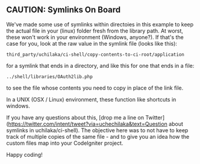 ## CAUTION: Symlinks On Board

We've made some use of symlinks within directoies in this example to keep the actual file in your 
(linux) folder fresh from the library path. At worst, these won't work in your environment 
(Windows, anyone?). If that's the case for you, look at the raw value in the symlink file (looks like this):

```
third_party/uchilaka/ci-shell/copy-contents-to-ci-root/application    
```

for a symlink that ends in a directory, and like this for one that ends in a file:

```
../shell/libraries/OAuth2lib.php
```
to see the file whose contents you need to copy in place of the link file. 

In a UNIX (OSX / Linux) environment, these function like shortcuts in windows.

If you have any questions about this, [drop me a line on Twitter](https://twitter.com/intent/tweet?via=uchechilaka&text=Question about symlinks in uchilaka/ci-shell). The objective here was to not 
have to keep track of multiple copies of the same file - and to give you an idea how the 
custom files map into your CodeIgniter project. 

Happy coding!